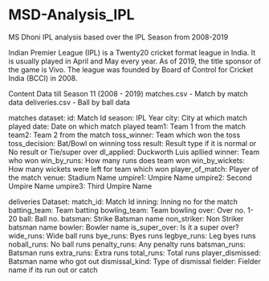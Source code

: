 # MSD-Analysis_IPL
MS Dhoni IPL analysis based over the IPL Season from 2008-2019



Indian Premier League (IPL) is a Twenty20 cricket format league in India. It is usually played in April and May every year. As of 2019, the title sponsor of the game is Vivo. The league was founded by Board of Control for Cricket India (BCCI) in 2008.

Content
Data till Season 11 (2008 - 2019)
matches.csv - Match by match data
deliveries.csv - Ball by ball data

matches dataset:
id: Match Id
season: IPL Year
city: City at which match played
date: Date on which match played
team1: Team 1 from the match
team2: Team 2 from the match
toss_winner: Team which won the toss
toss_decision: Bat/Bowl on winning toss
result: Result type if it is normal or No result or Tie/super over
dl_applied: Duckworth Luis apllied
winner: Team who won 
win_by_runs: How many runs does team won
win_by_wickets: How many wickets were left for team which won
player_of_match: Player of the match
venue: Stadium Name
umpire1: Umpire Name
umpire2: Second Umpire Name
umpire3: Third Umpire Name

deliveries Dataset:
match_id: Match Id
inning: Inning no for the match
batting_team: Team batting
bowling_team: Team bowling
over: Over no. 1-20
ball: Ball no.
batsman: Strike Batsman name
non_striker: Non Striker batsman name
bowler: Bowler name
is_super_over: Is it a super over?
wide_runs: Wide ball runs
bye_runs: Byes runs
legbye_runs: Leg byes runs
noball_runs: No ball runs
penalty_runs: Any penalty runs
batsman_runs: Batsman runs
extra_runs: Extra runs
total_runs: Total runs
player_dismissed: Batsman name who got out
dismissal_kind: Type of dismissal
fielder: Fielder name if its run out or catch
